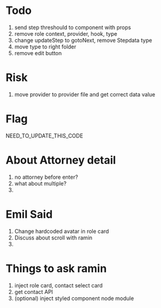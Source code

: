 # Todo
1. send step threshould to component with props
2. remove role context, provider, hook, type
3. change updateStep to gotoNext, remove Stepdata type
4. move type to right folder
5. remove edit button

# Risk
1. move provider to provider file and get correct data value

# Flag
NEED_TO_UPDATE_THIS_CODE

# About Attorney detail
1. no attorney before enter?
2. what about multiple?
3. 

# Emil Said
1. Change hardcoded avatar in role card 
2. Discuss about scroll with ramin
3. 

# Things to ask ramin
1. inject role card, contact select card
2. get contact API
3. (optional) inject styled component node module
